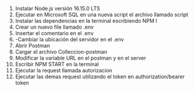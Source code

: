1) Instalar Node.js versión 16.15.0 LTS
2) Ejecutar en Microsoft SQL en una nueva script el archivo llamado script
3) Instalar las dependencias en la terminal escribiendo NPM I
4) Crear un nuevo file llamado .env
5) Insertar el comentario en el .env
6) -Cambiar la ubicación del servidor en el .env
7) Abrir Postman
8) Cargar el archivo Colleccion-postman
9) Modificar la variable URL en el postman y en el server
10) Escribir NPM START en la terminal
11) Ejecutar la request llamada autorizacion
12) Ejecutar las demas request utilizando el token en authorization/bearer token
